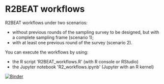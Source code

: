 # R2BEAT workflows
R2BEAT workflows under two scenarios:
- without previous rounds of the sampling survey to be designed, but with a complete sampling frame (scenario 1);
- with at least one previous round of the survey (scenario 2).

You can execute the workflows by using:
- the R script 'R2BEAT_workflows.R' (with R console or RStudio)
- the Jupyter notebook 'R2_workflows.ipynb' (Jupyter with an R kernel)

[![Binder](https://mybinder.org/badge_logo.svg)](https://mybinder.org/v2/gh/barcaroli/R2BEAT_workflows/HEAD?filepath=R2BEAT_workflows.ipynb)
